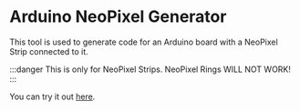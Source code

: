 # Arduino NeoPixel Generator

This tool is used to generate code for an Arduino board with a NeoPixel Strip connected to it.

:::danger
This is only for NeoPixel Strips. NeoPixel Rings WILL NOT WORK!
:::

You can try it out [here](/beta/neopixel/index.html).